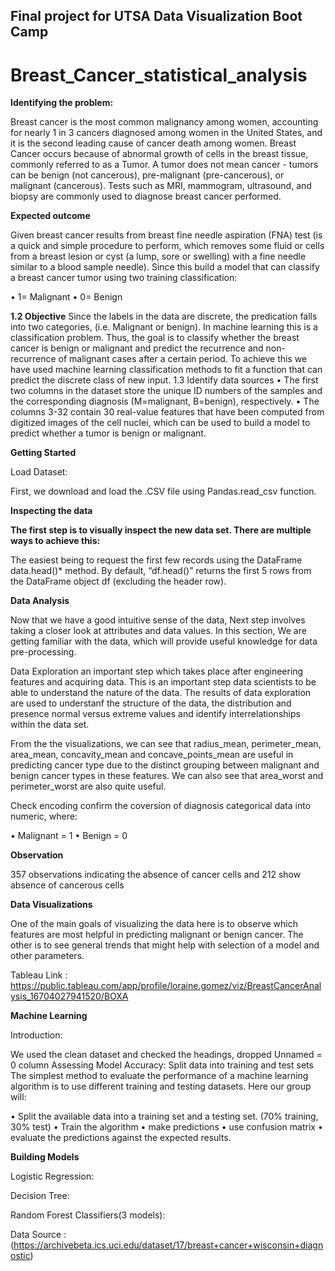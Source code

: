## Final project for UTSA Data Visualization Boot Camp


# **Breast_Cancer_statistical_analysis**


**Identifying the problem:**

Breast cancer is the most common malignancy among women, accounting for nearly 1 in 3 cancers diagnosed among women in the United States, and it is the second leading cause of cancer death among women. Breast Cancer occurs because of abnormal growth of cells in the breast tissue, commonly referred to as a Tumor. A tumor does not mean cancer - tumors can be benign (not cancerous), pre-malignant (pre-cancerous), or malignant (cancerous). Tests such as MRI, mammogram, ultrasound, and biopsy are commonly used to diagnose breast cancer performed.

**Expected outcome**

Given breast cancer results from breast fine needle aspiration (FNA) test (is a quick and simple procedure to perform, which removes some fluid or cells from a breast lesion or cyst (a lump, sore or swelling) with a fine needle similar to a blood sample needle). Since this build a model that can classify a breast cancer tumor using two training classification:

•	1= Malignant 
•	0= Benign 

**1.2 Objective**
Since the labels in the data are discrete, the predication falls into two categories, (i.e. Malignant or benign). In machine learning this is a classification problem.
Thus, the goal is to classify whether the breast cancer is benign or malignant and predict the recurrence and non-recurrence of malignant cases after a certain period. To achieve this we have used machine learning classification methods to fit a function that can predict the discrete class of new input.
1.3 Identify data sources
•	The first two columns in the dataset store the unique ID numbers of the samples and the corresponding diagnosis (M=malignant, B=benign), respectively.
•	The columns 3-32 contain 30 real-value features that have been computed from digitized images of the cell nuclei, which can be used to build a model to predict whether a tumor is benign or malignant.


**Getting Started**

Load Dataset:

First, we download and load the .CSV file using Pandas.read_csv function.

**Inspecting the data**

**The first step is to visually inspect the new data set. There are multiple ways to achieve this:**

The easiest being to request the first few records using the DataFrame data.head()* method. By default, “df.head()” returns the first 5 rows from the DataFrame object df (excluding the header row).

**Data Analysis**

Now that we have a good intuitive sense of the data, Next step involves taking a closer look at attributes and data values. In this section, We are getting familiar with the data, which will provide useful knowledge for data pre-processing.

Data Exploration an important step which takes place after engineering features and acquiring data. This is an important step data scientists to be able to understand the nature of the data. 
The results of data exploration are used to understanf the structure of the data, the distribution and presence normal versus extreme values and identify interrelationships within the data set.

From the the visualizations, we can see that radius_mean, perimeter_mean, area_mean, concavity_mean and concave_points_mean are useful in predicting cancer type due to the distinct grouping between malignant and benign cancer types in these features. We can also see that area_worst and perimeter_worst are also quite useful.


Check encoding confirm the coversion of diagnosis categorical data into numeric, where:

•	Malignant = 1
•	Benign = 0 

**Observation**

357 observations indicating the absence of cancer cells and 212 show absence of cancerous cells

**Data Visualizations**

One of the main goals of visualizing the data here is to observe which features are most helpful in predicting malignant or benign cancer. The other is to see general trends that might help with selection of a model and other parameters.

Tableau Link : https://public.tableau.com/app/profile/loraine.gomez/viz/BreastCancerAnalysis_16704027941520/BOXA



**Machine Learning**

Introduction:

We used the clean dataset and checked the headings, dropped Unnamed = 0 column
Assessing Model Accuracy: Split data into training and test sets
The simplest method to evaluate the performance of a machine learning algorithm is to use different training and testing datasets. Here our group will:


•	Split the available data into a training set and a testing set. (70% training, 30% test)
•	Train the algorithm
•	make predictions 
•	use confusion matrix
•	evaluate the predictions against the expected results.

**Building Models**


Logistic Regression:

Decision Tree:

Random Forest Classifiers(3 models):




Data Source : (https://archivebeta.ics.uci.edu/dataset/17/breast+cancer+wisconsin+diagnostic)



























